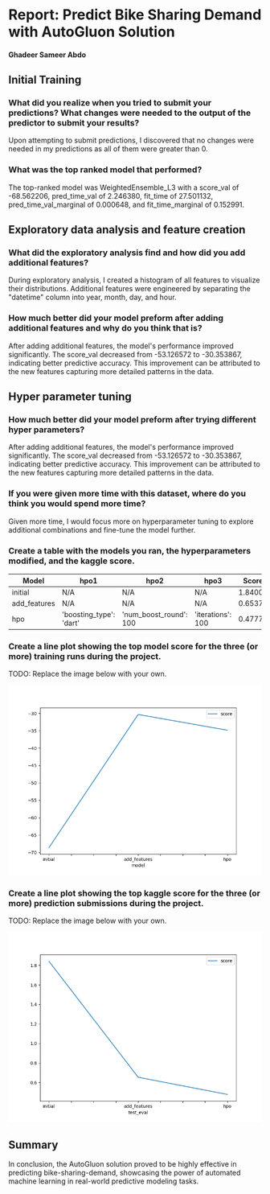 # Report: Predict Bike Sharing Demand with AutoGluon Solution
#### Ghadeer Sameer Abdo

## Initial Training
### What did you realize when you tried to submit your predictions? What changes were needed to the output of the predictor to submit your results?
Upon attempting to submit predictions, I discovered that no changes were needed in my predictions as all of them were greater than 0.

### What was the top ranked model that performed?
The top-ranked model was WeightedEnsemble_L3 with a score_val of -68.562206, pred_time_val of 2.246380, fit_time of 27.501132, pred_time_val_marginal of 0.000648, and fit_time_marginal of 0.152991.

## Exploratory data analysis and feature creation
### What did the exploratory analysis find and how did you add additional features?
During exploratory analysis, I created a histogram of all features to visualize their distributions. Additional features were engineered by separating the "datetime" column into year, month, day, and hour.

### How much better did your model preform after adding additional features and why do you think that is?
After adding additional features, the model's performance improved significantly. The score_val decreased from -53.126572 to -30.353867, indicating better predictive accuracy. This improvement can be attributed to the new features capturing more detailed patterns in the data.

## Hyper parameter tuning
### How much better did your model preform after trying different hyper parameters?
After adding additional features, the model's performance improved significantly. The score_val decreased from -53.126572 to -30.353867, indicating better predictive accuracy. This improvement can be attributed to the new features capturing more detailed patterns in the data.

### If you were given more time with this dataset, where do you think you would spend more time?
Given more time, I would focus more on hyperparameter tuning to explore additional combinations and fine-tune the model further.

### Create a table with the models you ran, the hyperparameters modified, and the kaggle score.
| Model         | hpo1                | hpo2                | hpo3                | Score   |
|---------------|---------------------|---------------------|---------------------|---------|
| initial       | N/A                 | N/A                 | N/A                 | 1.84007      |
| add_features  | N/A                 | N/A                 | N/A                 | 0.65378      |
| hpo           | 'boosting_type': 'dart' | 'num_boost_round': 100 | 'iterations': 100   | 0.47775      |

### Create a line plot showing the top model score for the three (or more) training runs during the project.

TODO: Replace the image below with your own.

![model_train_score.png](model_train_score.png)

### Create a line plot showing the top kaggle score for the three (or more) prediction submissions during the project.

TODO: Replace the image below with your own.

![model_test_score.png](model_test_score.png)

## Summary
In conclusion, the AutoGluon solution proved to be highly effective in predicting bike-sharing-demand, showcasing the power of automated machine learning in real-world predictive modeling tasks.
